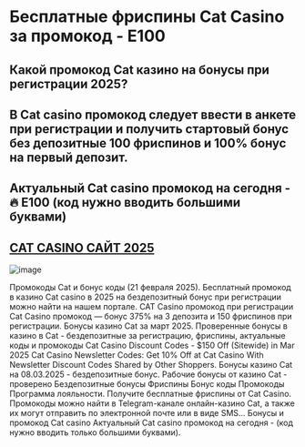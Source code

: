 # Бесплатные фриспины Cat Casino за промокод - E100

## Какой промокод Cat казино на бонусы при регистрации 2025?  
## В Cat casino промокод следует ввести в анкете при регистрации и получить стартовый бонус без депозитные 100 фриспинов и 100% бонус на первый депозит. 
## Актуальный Cat casino промокод на сегодня - 🔥 E100 (код нужно вводить большими буквами)
## [CAT CASINO САЙТ 2025](https://linkcasino.ru/cat_e100)

![image](https://github.com/user-attachments/assets/a1431cb4-912e-47f6-9c49-23f5e179100f)


Промокоды Cat и бонус коды (21 февраля 2025). Бесплатный промокод в казино Cat casino в 2025 на бездепозитный бонус при регистрации можно найти на нашем портале.
CAT Casino промокод при регистрации Cat Casino промокод — бонус 375% на 3 депозита и 150 фриспинов при регистрации.
Бонусы казино Cat за март 2025. Проверенные бонусы в казино в Cat - бездепозитные за регистрацию, фриспины, актуальные коды и промокоды
Cat Casino Discount Codes - $150 Off (Sitewide) in Mar 2025
Cat Casino Newsletter Codes: Get 10% Off at Cat Casino With Newsletter Discount Codes Shared by Other Shoppers.
Бонусы казино Cat на 08.03.2025 - бездепозитные бонус.
Рабочие бонусы от казино Cat - проверено Бездепозитные бонусы Фриспины Бонус коды Промокоды Программа лояльности.
Получите бесплатные фриспины от Cat Casino.
Промокоды можно найти в Telegram-канале онлайн-казино Cat, а также их могут отправить по электронной почте или в виде SMS...
Бонусы и промокод Cat casino
Актуальный Cat casino промокод на сегодня - (код нужно вводить только большими буквами).
